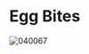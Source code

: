 # Egg Bites

![040067](https://user-images.githubusercontent.com/50277379/140734883-e17a28a2-5750-4d1a-9013-89bb0374df64.jpg)
